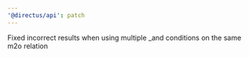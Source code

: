 ```yaml
---
'@directus/api': patch
---
```


Fixed incorrect results when using multiple \_and conditions on the same m2o relation
